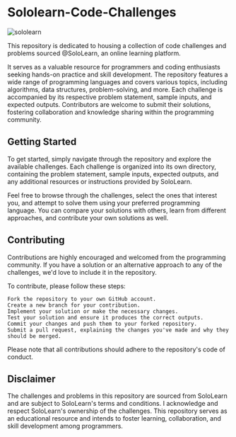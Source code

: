 # Sololearn-Code-Challenges

![sololearn](https://github.com/AWESOME04/Sololearn-Code-Challenges/assets/102630199/d224f71c-4a3f-4d28-a4c4-1ff4cbb1aea0)

This repository is dedicated to housing a collection of code challenges and problems sourced @SoloLearn, an online learning platform. 

It serves as a valuable resource for programmers and coding enthusiasts seeking hands-on practice and skill development. The repository features a wide range of programming languages and covers various topics, including algorithms, data structures, problem-solving, and more. Each challenge is accompanied by its respective problem statement, sample inputs, and expected outputs. Contributors are welcome to submit their solutions, fostering collaboration and knowledge sharing within the programming community.
 
## Getting Started

To get started, simply navigate through the repository and explore the available challenges. Each challenge is organized into its own directory, containing the problem statement, sample inputs, expected outputs, and any additional resources or instructions provided by SoloLearn.

Feel free to browse through the challenges, select the ones that interest you, and attempt to solve them using your preferred programming language. You can compare your solutions with others, learn from different approaches, and contribute your own solutions as well.


## Contributing


Contributions are highly encouraged and welcomed from the programming community. If you have a solution or an alternative approach to any of the challenges, we'd love to include it in the repository.

To contribute, please follow these steps:

    Fork the repository to your own GitHub account.
    Create a new branch for your contribution.
    Implement your solution or make the necessary changes.
    Test your solution and ensure it produces the correct outputs.
    Commit your changes and push them to your forked repository.
    Submit a pull request, explaining the changes you've made and why they should be merged.

Please note that all contributions should adhere to the repository's code of conduct.

## Disclaimer

The challenges and problems in this repository are sourced from SoloLearn and are subject to SoloLearn's terms and conditions. I acknowledge and respect SoloLearn's ownership of the challenges. This repository serves as an educational resource and intends to foster learning, collaboration, and skill development among programmers. 
